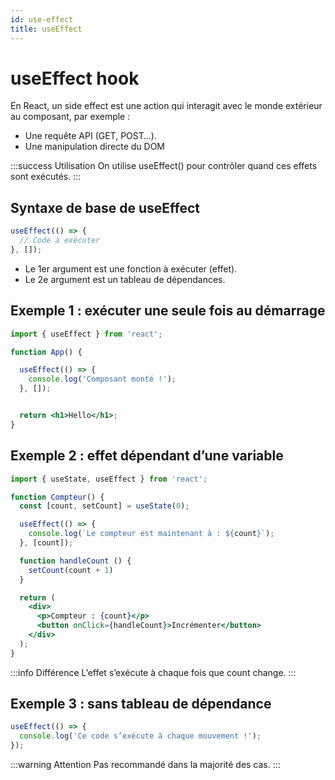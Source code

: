 ```yaml
---
id: use-effect
title: useEffect 
---
```

# useEffect hook
En React, un side effect est une action qui interagit avec le monde extérieur au composant, par exemple :
- Une requête API (GET, POST…).
- Une manipulation directe du DOM
  
:::success Utilisation
On utilise useEffect() pour contrôler quand ces effets sont exécutés.
:::

## Syntaxe de base de useEffect

```jsx
useEffect(() => {
  // Code à exécuter 
}, []);

```
- Le 1er argument est une fonction à exécuter (effet).
- Le 2e argument est un tableau de dépendances. 

## Exemple 1 : exécuter une seule fois au démarrage
```jsx
import { useEffect } from 'react';

function App() {

  useEffect(() => {
    console.log('Composant monté !');
  }, []);


  return <h1>Hello</h1>;
}
```

##  Exemple 2 : effet dépendant d’une variable
```jsx
import { useState, useEffect } from 'react';

function Compteur() {
  const [count, setCount] = useState(0);

  useEffect(() => {
    console.log(`Le compteur est maintenant à : ${count}`);
  }, [count]);

  function handleCount () {
    setCount(count + 1)
  }

  return (
    <div>
      <p>Compteur : {count}</p>
      <button onClick={handleCount}>Incrémenter</button>
    </div>
  );
}
```
:::info Différence
L’effet s’exécute à chaque fois que count change.
:::

## Exemple 3 : sans tableau de dépendance
```jsx
useEffect(() => {
  console.log('Ce code s’exécute à chaque mouvement !');
});
```

:::warning Attention
Pas recommandé dans la majorité des cas.
:::
